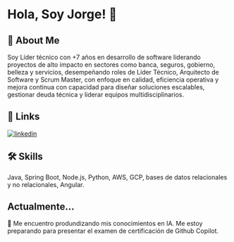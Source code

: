 
# Hola, Soy Jorge! 👋


## 🚀 About Me
Soy Líder técnico con +7 años en desarrollo de software liderando proyectos de alto impacto en sectores como banca, seguros, gobierno, belleza y servicios, desempeñando roles de Líder Técnico, Arquitecto de Software y Scrum Master, con enfoque en calidad, eficiencia operativa y mejora continua con capacidad para diseñar soluciones escalables, gestionar deuda técnica y liderar equipos multidisciplinarios.
## 🔗 Links

[![linkedin](https://img.shields.io/badge/linkedin-0A66C2?style=for-the-badge&logo=linkedin&logoColor=white)](https://www.linkedin.com/in/jestradaco/)



## 🛠 Skills
Java, Spring Boot, Node.js, Python, AWS, GCP, bases de datos relacionales y no relacionales, Angular.


## Actualmente...

🧠 Me encuentro produndizando mis conocimientos en IA. Me estoy preparando para presentar el examen de certificación de Github Copilot.

